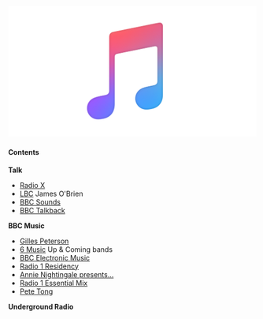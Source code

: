 ![design](/music.png)

#### Contents

**Talk**

- [Radio X](https://www.radiox.co.uk/)
- [LBC](https://www.lbc.co.uk/) James O'Brien
- [BBC Sounds](https://www.bbc.co.uk/sounds)
- [BBC Talkback](https://www.bbc.co.uk/programmes/b007cpt4)

**BBC Music**

- [Gilles Peterson](https://www.bbc.co.uk/programmes/b01fm4ss)
- [6 Music](https://www.bbc.co.uk/6music) Up & Coming bands
- [BBC Electronic Music](https://www.bbc.co.uk/sounds/categories/music-danceandelectronica?sort=popular)
- [Radio 1 Residency](https://www.bbc.co.uk/programmes/b01d76k4)
- [Annie Nightingale presents...](https://www.bbc.co.uk/programmes/b006wkp7)
- [Radio 1 Essential Mix](https://www.bbc.co.uk/programmes/b006wkfp)
- [Pete Tong](https://www.bbc.co.uk/programmes/b006ww0v)

**Underground Radio**

